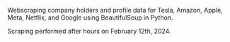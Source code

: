 Webscraping company holders and profile data for Tesla, Amazon, Apple, Meta, Netflix, and Google using BeautifulSoup in Python.

Scraping performed after hours on February 12th, 2024.
